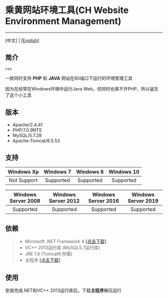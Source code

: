# 乘黄网站环境工具(CH Website Environment Management)

------
[中文] | [[English]](README_EN.md)



## 简介

<img style="zoom: 50%;" src="https://i.loli.net/2020/04/09/N9dKUfM27a6eVc4.png"  alt="首页" align=center />



一款同时支持 **PHP** 和 **JAVA** 网站在80端口下运行的环境管理工具

因为在经常在Windows环境中运行Java Web，但同时也离不开PHP，所以诞生了这个小工具



## 版本
* Apache/2.4.41
* PHP/7.0.9NTS
* MySQL/5.7.28
* Apache-Tomcat/8.5.53



## 支持


| Windows Xp  | Windows 7 | Windows 8 | Windows 10 |
| :---------: | :-------: | :-------: | :--------: |
| Not Support | Supported | Supported | Supported  |

| Windows Server 2008 | Windows Server 2012 | Windows Server 2016 | Windows Server 2019 |
| :-----------------: | :-----------------: | :-----------------: | :-----------------: |
|      Supported      |      Supported      |      Supported      |      Supported      |



## 依赖

>* Microsoft .NET Framework 4 [[点击下载]](https://www.microsoft.com/zh-cn/download/details.aspx?id=17718)
>* VC++ 2013运行库 (MySQL5.7运行库)
>* JRE 1.8 (Tomcat8 所需)
>* 主程序 [[点击下载]](https://github.com/wzJun1/CH-Website-Environment-Management/releases/download/1.0.0/soft.zip)



##  使用

安装完成.NET和VC++ 2013运行库后，下载**主程序**解压运行

